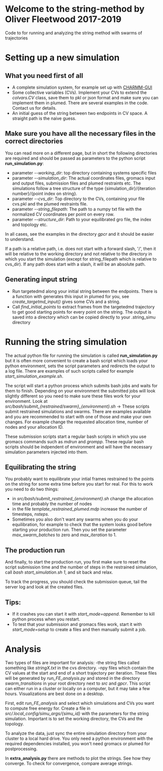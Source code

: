 # Welcome to the string-method by Oliver Fleetwood 2017-2019
Code to for running and analyzing the string method with swarms of trajectories

# Setting up a new simulation
## What you need first of all
* A complete simulation system, for example set up with [CHARMM-GUI](http://charmm-gui.org/)
* Some collective variables (CVs). Implement your CVs to extend the *colvars.CV* class, save them to pkl or json format and make sure you can implement them in plumed. There are several examples in the code. Contact us for details. 
* An initial guess of the string between two endpoints in CV space. A straight path is the naive guess.

## Make sure you have all the necessary files in the correct directories 
You can read more on a different page, but in short the following directories are required and should be passed as parameters to the python script __run_simulation.py__:
* parameter _--working_dir_: top directory containing systems specific files
* parameter _--simulation_dir_: The actual coordinates files, gromacs input and output files, submission files and plumed restraints etc. The simulations follow a tree structure of the type {simulation_dir}/{iteration number}/{point index on string}.
* parameter _--cvs_dir_: Top directory to the CVs, containing your file cvs.pkl and the plumed restraints file.
* parameter _--string_filepath_: The path to a numpy txt file with the normalized CV coordinates per point on every row.
* parameter _--structure_dir_: Path to your equilibrated gro file, the index and topology etc. 

In all cases, see the examples in the directory *gpcr* and it should be easier to understand. 

If a path is a relative path, i.e. does not start with a forward slash, '/', then it will be relative to the working directory and not relative to the directory in which you start the simulation (except for string_filepath which is relative to cvs_dir). If any path does start with a slash, it will be an absolute path. 

## Generating input string
* Run targetedmd along your initial string between the endpoints. There is a function with generates this input in plumed for you, see _create_targetmd_input()_ gives some CVs and a string.
* Call _find_initial_points_ to extract frames from the targetedmd trajectory to get good starting points for every point on the string. The output is saved into a directory which can be copied directly to your .string_simu directory

# Running the string simulation
The actual python file for running the simulation is called __run_simulation.py__ but it is often more convenient to create a bash script which loads your python environment, sets the script parameters and redirects the output to a log file. There are examples of such scripts called for example *start_simulation_example.sh*.

The script will start a python process which submits bash jobs and waits for them to finish. Depending on your environment the submitted jobs will look slightly different so you need to make sure these files work for your environment. Look at *src/bash/submit_{restrained/swarm}_{environment}.sh* -> These scripts submit restrained simulations and swarms. There are examples available and you are recommended to start with one of those and make your own changes. For example change the requested allocation time, number of nodes and your allocation ID. 

These submission scripts start a regular bash scripts in which you use gromacs commands such as *mdrun* and *grompp*. These regular bash scripts should be indpendent of environment and will have the necessary simulation parameters injected into them. 

## Equilibrating the string
You probably want to equilibrate your intial frames restrained to the points on the string for some extra time before you start for real. For this to work you need to do two things:
* in *src/bash/submit_restrained_{environment}.sh* change the allocation time and probably the number of nodes
* in the file *template_restrained_plumed.mdp* increase the number of timesteps, *nsteps*.
* Sometimes you also don't want any swarms when you do your equilibration, for example to check that the system looks good before starting your production run. Then you set the parameter *max_swarm_batches* to zero and *max_iteration* to 1. 

## The production run
And finally, to start the production run, you first make sure to reset the script submission time and the number of steps in the restrained simulation, call *bash start_simulation.sh 1*, and sit back and relax.   

To track the progress, you should check the submission queue, tail the server log and look at the created files. 

## Tips:
* If it crashes you can start it with *start_mode=append*. Remember to kill python process when you restart. 
* To test that your submission and gromacs files work, start it with *start_mode=setup* to create a files and then manually submit a job. 


# Analysis
Two types of files are important for analysis:
-the string files called something like *stringX.txt* in the cvs directory.
-npy files which contain the CV values at the start and end of a short trajectory per iteration. These files will be generated by *run_FE_analysis.py* and stored in the directory *swarm_transitions* in your root directory next to *src* and *gpcr*. This script can either run in a cluster or locally on a computer, but it may take a few hours. Visualizations are best done on a desktop. 

First, edit *run_FE_analysis* and select which simulations and CVs you want to compute free energy for. 
Create a file in *src/.local_config/simu_args/{simu_id}* with the parameters for the string simulation. Important is to set the working directory, the CVs and the topology. 
 

To analyze the data, just sync the entire simulation directory from your cluster to a local hard drive. You only need a python environment with the required dependencies installed, you won't need gromacs or plumed for postprocessing. 

In __extra_analysis.py__ there are methods to plot the strings. See how they converge. To check for convergence, compare average strings.
